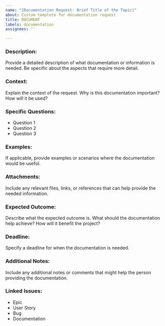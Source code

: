 ```yaml
---
name: "[Documentation Request: Brief Title of the Topic]"
about: Custom templete for documentation request
title: DOCUMENT
labels: documentation
assignees: ''

---
```


### Description:
Provide a detailed description of what documentation or information is needed. Be specific about the aspects that require more detail.

### Context: 
Explain the context of the request. Why is this documentation important? How will it be used?

### Specific Questions:
- Question 1
- Question 2
- Question 3

### Examples: 
If applicable, provide examples or scenarios where the documentation would be useful.

### Attachments: 
Include any relevant files, links, or references that can help provide the needed information.

### Expected Outcome:
Describe what the expected outcome is. What should the documentation help achieve? How will it benefit the project?

### Deadline:
Specify a deadline for when the documentation is needed.

### Additional Notes:
Include any additional notes or comments that might help the person providing the documentation.

### Linked Issues:
- Epic
- User Story
- Bug
- Documentation
